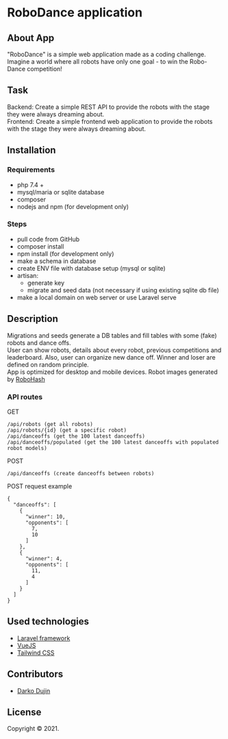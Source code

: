 # RoboDance application

## About App

"RoboDance" is a simple web application made as a coding challenge.
Imagine a world where all robots have only one goal - to win the Robo-Dance competition!

## Task

Backend: Create a simple REST API to provide the robots with the stage they were always dreaming about.  
Frontend: Create a simple frontend web application to provide the robots with the stage they were always dreaming about.

## Installation

### Requirements

- php 7.4 +
- mysql/maria or sqlite database
- composer
- nodejs and npm (for development only)

### Steps

- pull code from GitHub
- composer install
- npm install (for development only)
- make a schema in database
- create ENV file with database setup (mysql or sqlite)
- artisan:
    - generate key
    - migrate and seed data (not necessary if using existing sqlite db file)
- make a local domain on web server or use Laravel serve

## Description

Migrations and seeds generate a DB tables and fill tables with some (fake) robots and dance offs.    
User can show robots, details about every robot, previous competitions and leaderboard. Also, user can organize new dance off. Winner and loser are defined on random principle.  
App is optimized for desktop and mobile devices. Robot images generated by [RoboHash](https://robohash.org/)

### API routes

GET
```
/api/robots (get all robots)
/api/robots/{id} (get a specific robot)
/api/danceoffs (get the 100 latest danceoffs)
/api/danceoffs/populated (get the 100 latest danceoffs with populated robot models)
```
POST
```
/api/danceoffs (create danceoffs between robots)
```
POST request example
```
{
  "danceoffs": [    
    {
      "winner": 10,
      "opponents": [
        7,
        10
      ]
    },
    {
      "winner": 4,
      "opponents": [
        11,
        4
      ]
    }
  ]
}
```

## Used technologies

- [Laravel framework](https://laravel.com/)
- [VueJS](https://vuejs.org/)
- [Tailwind CSS](https://tailwindcss.com/)


## Contributors

- [Darko Dujin](https://github.com/daxter75)

## License

Copyright © 2021.
